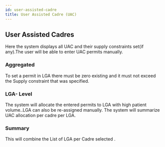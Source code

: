 ```yaml
---
id: user-assisted-cadre
title: User Assisted Cadre (UAC)
---
```

## User Assisted Cadres
Here the system displays all UAC and their supply constraints set(if any).The user will be able to enter UAC permits manually.

### Aggregated
To set a permit in LGA there must be zero existing and it must not exceed the Supply constraint that was specified.

### LGA- Level
The system will allocate the entered permits to LGA with high patient volume..LGA can also be re-assigned manually. The system will summarize UAC allocation per cadre per LGA.
### Summary
This will combine the List of LGA per Cadre selected .
